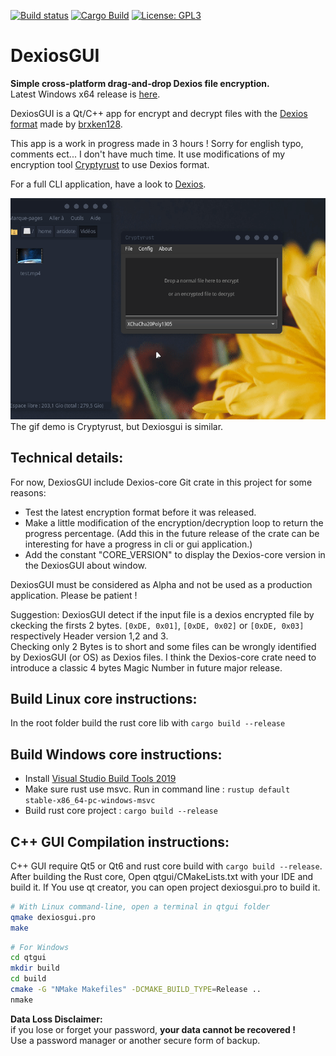 [![Build status](https://ci.appveyor.com/api/projects/status/3yludsnwm5a1jnsa/branch/master?svg=true)](https://ci.appveyor.com/project/Antidote1911/dexiosgui/branch/master)
[![Cargo Build](https://github.com/Antidote1911/dexiosgui/actions/workflows/ci.yml/badge.svg?branch=master)](https://github.com/Antidote1911/dexiosgui/actions/workflows/ci.yml)
[![License: GPL3](https://img.shields.io/badge/License-GPL3-green.svg)](https://opensource.org/licenses/GPL-3.0)


# DexiosGUI
**Simple cross-platform drag-and-drop Dexios file encryption.**<br/>
Latest Windows x64 release is [here](https://github.com/Antidote1911/dexiosgui/releases/latest).

DexiosGUI is a Qt/C++ app for encrypt and decrypt files with the [Dexios format](https://github.com/brxken128/dexios-core) made by [ brxken128](https://github.com/brxken128).

This app is a work in progress made in 3 hours ! Sorry for english typo, comments ect... I don't have much time. It use modifications of my encryption tool [Cryptyrust](https://github.com/Antidote1911/cryptyrust) to use Dexios format.

For a full CLI application, have a look to [Dexios](https://github.com/brxken128/dexios).

![Demo](demo.gif)  
The gif demo is Cryptyrust, but Dexiosgui is similar.

## Technical details:
For now, DexiosGUI include Dexios-core Git crate in this project for some reasons:
- Test the latest encryption format before it was released.
- Make a little modification of the encryption/decryption loop to return the progress percentage. (Add this in the future release of the crate can be interesting for have a progress in cli or gui application.)
- Add the constant "CORE_VERSION" to display the Dexios-core version in the DexiosGUI about window.

DexiosGUI must be considered as Alpha and not be used as a production application. Please be patient !

Suggestion: DexiosGUI detect if the input file is a dexios encrypted file by ckecking the firsts 2 bytes.
`[0xDE, 0x01]`, `[0xDE, 0x02]` or `[0xDE, 0x03]` respectively Header version 1,2 and 3.  
Checking only 2 Bytes is to short and some files can be wrongly identified by DexiosGUI (or OS) as Dexios files. I think the Dexios-core crate need to introduce a classic 4 bytes Magic Number in future major release.

## Build Linux core instructions:
In the root folder build the rust core lib with `cargo build --release`

## Build Windows core instructions:

- Install [Visual Studio Build Tools 2019](https://visualstudio.microsoft.com/fr/thank-you-downloading-visual-studio/?sku=BuildTools&rel=16)  
- Make sure rust use msvc. Run in command line :
`rustup default stable-x86_64-pc-windows-msvc`
- Build rust core project : `cargo build --release`

## C++ GUI Compilation instructions:
C++ GUI require Qt5 or Qt6 and rust core build with `cargo build --release`.
After building the Rust core, Open qtgui/CMakeLists.txt with your IDE and build it. If You use qt creator, you can open project dexiosgui.pro to build it.


```bash
# With Linux command-line, open a terminal in qtgui folder
qmake dexiosgui.pro
make
```
```bash
# For Windows
cd qtgui
mkdir build
cd build
cmake -G "NMake Makefiles" -DCMAKE_BUILD_TYPE=Release ..
nmake
```
**Data Loss Disclaimer:**  
if you lose or forget your password, **your data cannot be recovered !**  
Use a password manager or another secure form of backup.<br/>
